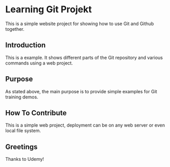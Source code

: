 # Learning Git Projekt

This is a simple website project for showing how to use Git and Github together. 

## Introduction

This is a example. It shows different parts of the Git repository and various commands using a web project.

## Purpose

As stated above, the main purpose is to provide simple examples for Git training demos.

## How To Contribute

This is a simple web project, deployment can be on any web server or even local file system. 

## Greetings

Thanks to Udemy!
